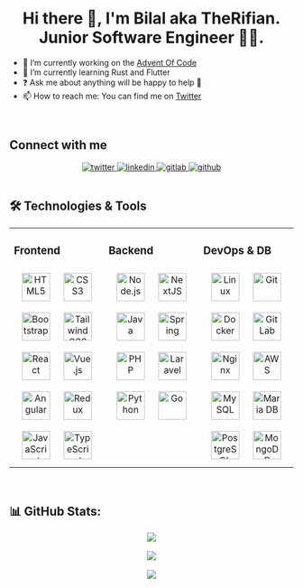 # **<div align="center">Hi there 👋, I'm Bilal aka TheRifian. Junior Software Engineer 👨‍💻.</div>**  
  

- 🔭 I’m currently working on the [Advent Of Code](https://github.com/therifian/advent-of-code)  
- 🌱 I’m currently learning Rust and Flutter  
- ❓ Ask me about anything will be happy to help 🤝
- 📫 How to reach me: You can find me on [Twitter](https://twitter.com/the_rifian)  
<br/>  

## Connect with me  

<div align="center">
  <a href="https://twitter.com/the_rifian" target="_blank">
    <img src="https://img.shields.io/badge/twitter-%2300acee.svg?&style=for-the-badge&logo=twitter&logoColor=white" alt="twitter">
  </a>
  <a href="https://linkedin.com/in/bilalkata" target="_blank">
    <img src="https://img.shields.io/badge/linkedin-%231E77B5.svg?&style=for-the-badge&logo=linkedin&logoColor=white" alt="linkedin"/>
  </a>  
  <a href="https://gitlab.com/therifian" target="_blank">
    <img src="https://img.shields.io/badge/gitlab-330F63.svg?&style=for-the-badge&logo=gitlab&logoColor=white" alt="gitlab"/>
  </a>
  <a href="https://github.com/therifian" target="_blank">
    <img src="https://img.shields.io/badge/github-%2324292e.svg?&style=for-the-badge&logo=github&logoColor=white" alt="github"/>
  </a>
</div>  
<br/>  

##   🛠️     Technologies & Tools
<table>
  <tr>
    <td valign="top" width="33%">

### Frontend
<div align="center">  
  <a href="https://en.wikipedia.org/wiki/HTML5" target="_blank"><img style="margin: 10px" src="https://cdnjs.cloudflare.com/ajax/libs/simple-icons/9.0.0/html5.svg" alt="HTML5" height="50" /></a>  
  <a href="https://www.w3schools.com/css/" target="_blank"><img style="margin: 10px" src="https://cdnjs.cloudflare.com/ajax/libs/simple-icons/9.0.0/css3.svg" alt="CSS3" height="50" /></a> 
  <a href="https://getbootstrap.com/" target="_blank"><img style="margin: 10px" src="https://cdnjs.cloudflare.com/ajax/libs/simple-icons/9.0.0/bootstrap.svg" alt="Bootstrap" height="50" /></a>  
  <a href="https://www.tailwindcss.com/" target="_blank"><img style="margin: 10px" src="https://cdnjs.cloudflare.com/ajax/libs/simple-icons/9.0.0/tailwindcss.svg" alt="Tailwind CSS" height="50" /></a>
  <a href="https://react.dev/" target="_blank"><img style="margin: 10px" src="https://cdnjs.cloudflare.com/ajax/libs/simple-icons/9.0.0/react.svg" alt="React" height="50" /></a>  
  <a href="https://vuejs.org/" target="_blank"><img style="margin: 10px" src="https://cdnjs.cloudflare.com/ajax/libs/simple-icons/9.0.0/vuedotjs.svg" alt="Vue.js" height="50" /></a>  
  <a href="https://angular.io/" target="_blank"><img style="margin: 10px" src="https://cdnjs.cloudflare.com/ajax/libs/simple-icons/9.0.0/angular.svg" alt="Angular" height="50" /></a>  
    <a href="https://redux.js.org/" target="_blank"><img style="margin: 10px" src="https://cdnjs.cloudflare.com/ajax/libs/simple-icons/9.0.0/redux.svg" alt="Redux" height="50" /></a>  
  <a href="https://www.javascript.com/" target="_blank"><img style="margin: 10px" src="https://cdnjs.cloudflare.com/ajax/libs/simple-icons/9.0.0/javascript.svg" alt="JavaScript" height="50" /></a>  
  <a href="https://www.typescriptlang.org/" target="_blank"><img style="margin: 10px" src="https://cdnjs.cloudflare.com/ajax/libs/simple-icons/9.0.0/typescript.svg" alt="TypeScript" height="50" /></a>  
</div>

</td>

<td valign="top" width="33%">

### Backend
<div align="center">  
  <a href="https://nodejs.org/" target="_blank"><img style="margin: 10px" src="https://cdnjs.cloudflare.com/ajax/libs/simple-icons/9.0.0/nodedotjs.svg" alt="Node.js" height="50" /></a>  
  <a href="https://nextjs.org/" target="_blank"><img style="margin: 10px" src="https://cdnjs.cloudflare.com/ajax/libs/simple-icons/9.0.0/nextdotjs.svg" alt="NextJS" height="50" /></a>  
  <a href="https://www.java.com/" target="_blank"><img style="margin: 10px" src="https://cdn.jsdelivr.net/npm/simple-icons@5.0.0/icons/java.svg" alt="Java" height="50" /></a>  
  <a href="https://spring.io/projects/spring-boot" target="_blank"><img style="margin: 10px" src="https://cdnjs.cloudflare.com/ajax/libs/simple-icons/9.0.0/springboot.svg" alt="Spring" height="50" /></a> 
  <a href="https://www.php.net/" target="_blank"><img style="margin: 10px" src="https://cdnjs.cloudflare.com/ajax/libs/simple-icons/9.0.0/php.svg" alt="PHP" height="50" /></a>  
  <a href="https://laravel.com/" target="_blank"><img style="margin: 10px" src="https://cdnjs.cloudflare.com/ajax/libs/simple-icons/9.0.0/laravel.svg" alt="Laravel" height="50" /></a>  
  <a href="https://www.python.org/" target="_blank"><img style="margin: 10px" src="https://cdnjs.cloudflare.com/ajax/libs/simple-icons/9.0.0/python.svg" alt="Python" height="50" /></a>    
  <a href="https://go.dev/" target="_blank"><img style="margin: 10px" src="https://cdnjs.cloudflare.com/ajax/libs/simple-icons/9.0.0/go.svg" alt="Go" height="50" /></a>    
</div>

</td>
<td valign="top" width="33%">

### DevOps & DB
<div align="center">  
  <a href="https://www.linux.org/" target="_blank"><img style="margin: 10px" src="https://cdnjs.cloudflare.com/ajax/libs/simple-icons/9.0.0/linux.svg" alt="Linux" height="50" /></a>  
  <a href="https://git-scm.com/" target="_blank"><img style="margin: 10px" src="https://cdnjs.cloudflare.com/ajax/libs/simple-icons/9.0.0/git.svg" alt="Git" height="50" /></a>
  <a href="https://www.docker.com/" target="_blank"><img style="margin: 10px" src="https://cdnjs.cloudflare.com/ajax/libs/simple-icons/9.0.0/docker.svg" alt="Docker" height="50" /></a>  
    <a href="https://about.gitlab.com/" target="_blank"><img style="margin: 10px" src="https://cdnjs.cloudflare.com/ajax/libs/simple-icons/9.0.0/gitlab.svg" alt="GitLab" height="50" /></a> 
  <a href="https://www.nginx.com/" target="_blank"><img style="margin: 10px" src="https://cdnjs.cloudflare.com/ajax/libs/simple-icons/9.0.0/nginx.svg" alt="Nginx" height="50" /></a>  
  <a href="https://aws.amazon.com/" target="_blank"><img style="margin: 10px" src="https://cdnjs.cloudflare.com/ajax/libs/simple-icons/9.0.0/amazonaws.svg" alt="AWS" height="50" /></a>   
   <a href="https://www.mysql.com/" target="_blank"><img style="margin: 10px" src="https://cdnjs.cloudflare.com/ajax/libs/simple-icons/9.0.0/mysql.svg" alt="MySQL" height="50" /></a>  
  <a href="https://mariadb.org/" target="_blank"><img style="margin: 10px" src="https://cdnjs.cloudflare.com/ajax/libs/simple-icons/9.0.0/mariadb.svg" alt="Maria DB" height="50" /></a>  
  <a href="https://www.postgresql.org/" target="_blank"><img style="margin: 10px" src="https://cdnjs.cloudflare.com/ajax/libs/simple-icons/9.0.0/postgresql.svg" alt="PostgreSQL" height="50" /></a>  
  <a href="https://www.mongodb.com/" target="_blank"><img style="margin: 10px" src="https://cdnjs.cloudflare.com/ajax/libs/simple-icons/9.0.0/mongodb.svg" alt="MongoDB" height="50" /></a>
</div>

</td>
</tr>
</table>  

<br/>  

## 📊 GitHub Stats:
<div align="center">
<img src="https://github-readme-stats.vercel.app/api?username=therifian&theme=vue&hide_border=false&include_all_commits=false&count_private=true" align="center" />
</div>  

<br>

<div align="center">
  <img src="https://github-readme-streak-stats.herokuapp.com/?user=therifian&theme=vue&hide_border=false" align="center">
</div>

<br>

<div align="center">
  <img src="https://github-readme-stats.vercel.app/api/top-langs/?username=therifian&theme=vue&hide_border=false&include_all_commits=true&count_private=true&layout=compact" align="center">
</div>
